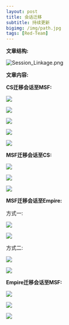 ```yaml
---
layout: post
title: 会话迁移
subtitle: 持续更新
bigimg: /img/path.jpg
tags: [Red-Team]
---
```


**文章结构:**   

![Session_Linkage.png](https://raw.githubusercontent.com/Scotoma8/CyberSecurity/master/Session_Linkage/media/Session_Linkage.png)

**文章内容:**   

**CS迁移会话至MSF:**

![](https://raw.githubusercontent.com/Scotoma8/CyberSecurity/master/Session_Linkage/media/e8738c95ad5eeabd01ad81e23bd20aaa.png)

![](https://raw.githubusercontent.com/Scotoma8/CyberSecurity/master/Session_Linkage/media/e50405dc52be02d5783cee8bea28fd23.png)

![](https://raw.githubusercontent.com/Scotoma8/CyberSecurity/master/Session_Linkage/media/2ddaef2d19e846d02ac79e1feefd501c.png)

![](https://raw.githubusercontent.com/Scotoma8/CyberSecurity/master/Session_Linkage/media/14d1a1f77c314a793f5268c66047178e.png)

![](https://raw.githubusercontent.com/Scotoma8/CyberSecurity/master/Session_Linkage/media/6428b1e29a1c1bcec4f78176ebbd9dfe.png)

**MSF迁移会话至CS:**

![](https://raw.githubusercontent.com/Scotoma8/CyberSecurity/master/Session_Linkage/media/5a27d1e6566253fe35d4d5a02d221a23.png)

![](https://raw.githubusercontent.com/Scotoma8/CyberSecurity/master/Session_Linkage/media/99a878da7f48877b8266e623a4b32dda.png)

![](https://raw.githubusercontent.com/Scotoma8/CyberSecurity/master/Session_Linkage/media/8afd11ce7cf2d50add364cb114b01b2a.png)

**MSF迁移会话至Empire:**

方式一:

![](https://raw.githubusercontent.com/Scotoma8/CyberSecurity/master/Session_Linkage/media/812f9bb47ddac70e9f7bc0b2a48b7cb3.png)

![](https://raw.githubusercontent.com/Scotoma8/CyberSecurity/master/Session_Linkage/media/ac127218b2c5cd9bb3f3429a22aa62a7.png)

方式二:

![](https://raw.githubusercontent.com/Scotoma8/CyberSecurity/master/Session_Linkage/media/b3920f705dcae6510e5de35b77aeec63.png)

![](https://raw.githubusercontent.com/Scotoma8/CyberSecurity/master/Session_Linkage/media/869ad7742a282906b83069bbda81af0e.png)

**Empire迁移会话至MSF:**

![](https://raw.githubusercontent.com/Scotoma8/CyberSecurity/master/Session_Linkage/media/128473dbd52ed4d28105458cd7b8dfb9.png)

![](https://raw.githubusercontent.com/Scotoma8/CyberSecurity/master/Session_Linkage/media/b6f2df4882f5f89ed1542551962ac396.png)

![](https://raw.githubusercontent.com/Scotoma8/CyberSecurity/master/Session_Linkage/media/23bf1a7d3ba014273719d8a47c2f2d4e.png)

